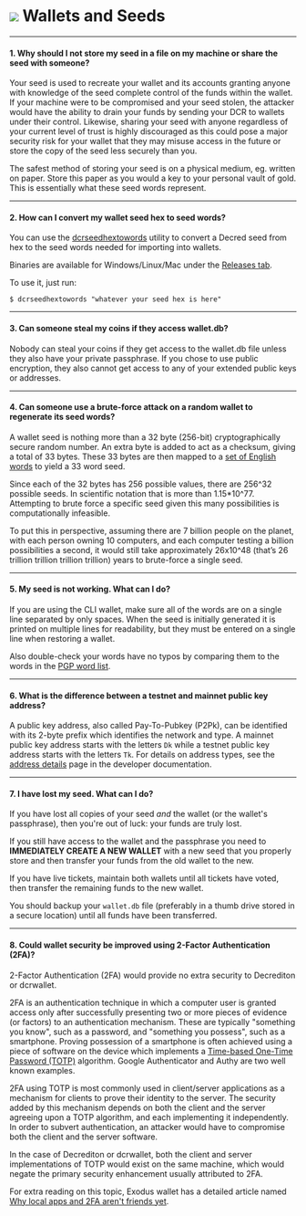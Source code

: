 # <img class="dcr-icon" src="/img/dcr-icons/CreateWallet.svg" /> Wallets and Seeds

---

#### 1. Why should I not store my seed in a file on my machine or share the seed with someone?

Your seed is used to recreate your wallet and its accounts granting anyone with knowledge of the seed complete control of the funds within the wallet. If your machine were to be compromised and your seed stolen, the attacker would have the ability to drain your funds by sending your DCR to wallets under their control. Likewise, sharing your seed with anyone regardless of your current level of trust is highly discouraged as this could pose a major security risk for your wallet that they may misuse access in the future or store the copy of the seed less securely than you.

The safest method of storing your seed is on a physical medium, eg. written on paper. Store this paper as you would a key to your personal vault of gold. This is essentially what these seed words represent.

---

#### 2. How can I convert my wallet seed hex to seed words?

You can use the [dcrseedhextowords](https://github.com/davecgh/dcrseedhextowords) utility to convert a Decred seed from hex to the seed words needed for importing into wallets.

Binaries are available for Windows/Linux/Mac under the [Releases
tab](https://github.com/davecgh/dcrseedhextowords/releases).

To use it, just run:

```no-highlight
$ dcrseedhextowords "whatever your seed hex is here"
```

---

#### 3. Can someone steal my coins if they access wallet.db?

Nobody can steal your coins if they get access to the wallet.db file unless they
also have your private passphrase. If you chose to use public encryption, they
also cannot get access to any of your extended public keys or addresses.

---

#### 4. Can someone use a brute-force attack on a random wallet to regenerate its seed words?

A wallet seed is nothing more than a 32 byte (256-bit) cryptographically secure
random number.
An extra byte is added to act as a checksum, giving a total of 33 bytes.
These 33 bytes are then mapped to a [set of English
words](https://en.wikipedia.org/wiki/PGP_word_list) to yield a 33 word seed.

Since each of the 32 bytes has 256 possible values, there are 256^32 possible
seeds.
In scientific notation that is more than 1.15*10^77.
Attempting to brute force a specific seed given this many possibilities is
computationally infeasible.

To put this in perspective, assuming there are 7 billion people on the planet,
with each person owning 10 computers, and each computer testing a billion
possibilities a second, it would still take approximately 26x10^48 (that’s 26
trillion trillion trillion trillion) years to brute-force a single seed.

---

#### 5. My seed is not working. What can I do?

If you are using the CLI wallet, make sure all of the words are on a single line
separated by only spaces. When the seed is initially generated it is printed on
multiple lines for readability, but they must be entered on a single line when
restoring a wallet.

Also double-check your words have no typos by comparing them to the words in the [PGP word list](https://en.wikipedia.org/wiki/PGP_word_list).

---

#### 6. What is the difference between a testnet and mainnet public key address?

A public key address, also called Pay-To-Pubkey (P2Pk), can be identified with its 2-byte prefix which identifies the network and type. A mainnet public key address starts with the letters `Dk` while a testnet public key address starts with the letters `Tk`. For details on address types, see the [address details](https://devdocs.decred.org/developer-guides/addresses/) page in the developer documentation.  

---

#### 7. I have lost my seed. What can I do?

If you have lost all copies of your seed *and* the wallet (or the wallet's passphrase), then you're out of luck: your funds are truly lost.

If you still have access to the wallet and the passphrase you need to **IMMEDIATELY CREATE A NEW WALLET** with a new seed that you properly store and then transfer your funds from the old wallet to the new.

If you have live tickets, maintain both wallets until all tickets have voted, then transfer the remaining funds to the new wallet.

You should backup your `wallet.db` file (preferably in a thumb drive stored in a secure location) until all funds have been transferred.

---

#### 8. Could wallet security be improved using 2-Factor Authentication (2FA)?

2-Factor Authentication (2FA) would provide no extra security to Decrediton or
dcrwallet.

2FA is an authentication technique in which a computer user is granted access
only after successfully presenting two or more pieces of evidence (or factors)
to an authentication mechanism.
These are typically "something you know", such as a password, and "something you
possess", such as a smartphone.
Proving possession of a smartphone is often achieved using a piece of software
on the device which implements a [Time-based One-Time Password
(TOTP)](https://en.wikipedia.org/wiki/Time-based_One-time_Password_algorithm)
algorithm.
Google Authenticator and Authy are two well known examples.

2FA using TOTP is most commonly used in client/server applications as a
mechanism for clients to prove their identity to the server.
The security added by this mechanism depends on both the client and the
server agreeing upon a TOTP algorithm, and each implementing it independently.
In order to subvert authentication, an attacker would have to compromise both the
client and the server software.

In the case of Decrediton or dcrwallet, both the client and server
implementations of TOTP would exist on the same machine, which would negate the
primary security enhancement usually attributed to 2FA.

For extra reading on this topic, Exodus wallet has a detailed article named [Why
local apps and 2FA aren't friends
yet](https://support.exodus.io/article/1208-why-local-apps-and-2fa-arent-friends-yet).

